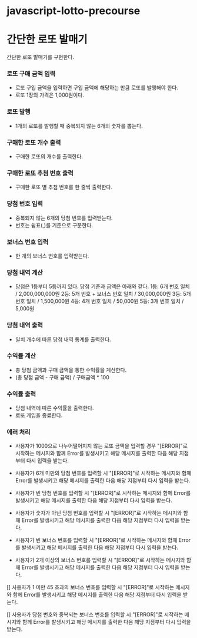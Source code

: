 # javascript-lotto-precourse

# 간단한 로또 발매기
간단한 로또 발매기를 구현한다.

### 로또 구매 금액 입력
- 로또 구입 금액을 입력하면 구입 금액에 해당하는 만큼 로또를 발행해야 한다.
- 로또 1장의 가격은 1,000원이다.


### 로또 발행
- 1개의 로또를 발행할 때 중복되지 않는 6개의 숫자를 뽑는다.


### 구매한 로또 개수 출력
- 구매한 로또의 개수를 출력한다.


### 구매한 로또 추첨 번호 출력
- 구매한 로또 별 추첨 번호를 한 줄씩 출력한다.


### 당첨 번호 입력
- 중복되지 않는 6개의 당첨 번호를 입력받는다.
- 번호는 쉼표(,)를 기준으로 구분한다. 


### 보너스 번호 입력
- 한 개의 보너스 번호를 입력받는다.


### 당첨 내역 계산
- 당첨은 1등부터 5등까지 있다. 당첨 기준과 금액은 아래와 같다.
    1등: 6개 번호 일치 / 2,000,000,000원
    2등: 5개 번호 + 보너스 번호 일치 / 30,000,000원
    3등: 5개 번호 일치 / 1,500,000원
    4등: 4개 번호 일치 / 50,000원
    5등: 3개 번호 일치 / 5,000원


### 당첨 내역 출력
- 일치 개수에 따른 당첨 내역 통계를 출력한다.


### 수익률 계산
- 총 당첨 금액과 구매 금액을 통한 수익률을 계산한다.
- (총 당첨 금액 - 구매 금액) / 구매금액 * 100



### 수익률 출력
- 당첨 내역에 따른 수익률을 출력한다.
- 로또 게임을 종료한다.


### 에러 처리

- 사용자가 1000으로 나누어떨어지지 않는 로또 금액을 입력할 경우 "[ERROR]"로 시작하는 메시지와 함께 Error를 발생시키고 해당 메시지를 출력한 다음 해당 지점부터 다시 입력을 받는다.

- 사용자가 6개 미만의 당첨 번호를 입력할 시  "[ERROR]"로 시작하는 메시지와 함께 Error를 발생시키고 해당 메시지를 출력한 다음 해당 지점부터 다시 입력을 받는다.

- 사용자가 빈 당첨 번호를 입력할 시  "[ERROR]"로 시작하는 메시지와 함께 Error를 발생시키고 해당 메시지를 출력한 다음 해당 지점부터 다시 입력을 받는다.

- 사용자가 숫자가 아닌 당첨 번호를 입력할 시 "[ERROR]"로 시작하는 메시지와 함께 Error를 발생시키고 해당 메시지를 출력한 다음 해당 지점부터 다시 입력을 받는다.

- 사용자가 빈 보너스 번호를 입력할 시  "[ERROR]"로 시작하는 메시지와 함께 Error를 발생시키고 해당 메시지를 출력한 다음 해당 지점부터 다시 입력을 받는다.

- 사용자가 2개 이상의 보너스 번호를 입력할 시  "[ERROR]"로 시작하는 메시지와 함께 Error를 발생시키고 해당 메시지를 출력한 다음 해당 지점부터 다시 입력을 받는다.

[] 사용자가 1 미만 45 초과의 보너스 번호를 입력할 시 "[ERROR]"로 시작하는 메시지와 함께 Error를 발생시키고 해당 메시지를 출력한 다음 해당 지점부터 다시 입력을 받는다.

[] 사용자가 당첨 번호와 중복되는 보너스 번호를 입력할 시 "[ERROR]"로 시작하는 메시지와 함께 Error를 발생시키고 해당 메시지를 출력한 다음 해당 지점부터 다시 입력을 받는다.



